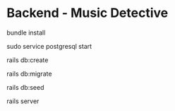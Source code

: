 # Backend - Music Detective

bundle install

sudo service postgresql start

rails db:create

rails db:migrate

rails db:seed

rails server
